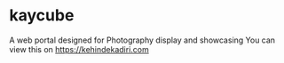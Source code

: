 # kaycube
A web portal designed for Photography display and showcasing
You can view this on  https://kehindekadiri.com
